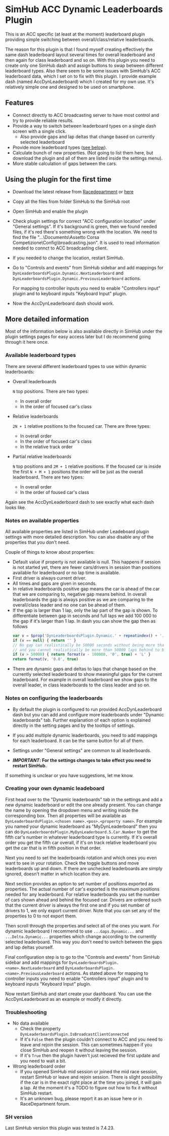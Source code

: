 # SimHub ACC Dynamic Leaderboards Plugin

This is an ACC specific (at least at the moment) leaderboard plugin providing simple switching between overall/class/relative leaderboards. 

The reason for this plugin is that I found myself creating effectively the same dash leaderboard layout several times for overall leaderboard and then again for class leaderboard and so on. With this plugin you need to create only one SimHub dash and assign buttons to swap between different leaderboard types. Also there seem to be some issues with SimHub's ACC leaderboard data, which I set on to fix with this plugin. I provide example dash (named AccDynLeaderboard) which I created for my own use. It's relatively simple one and designed to be used on smartphone.

## Features
- Connect directly to ACC broadcasting server to have most control and try to provide reliable results.
- Provide a way to switch between leaderboard types on a single dash screen with a single click.
    - Also provide gaps and lap deltas that change based on currently selected leaderboard
- Provide more leaderboard types ([see below](#available-leaderboard-types)).
- Calculate bunch of new properties. (Not going to list them here, but download the plugin and all of them are listed inside the settings menu).
- More stable calculation of gaps between the cars.

## Using the plugin for the first time

* Download the latest release from [Racedepartment](https://www.racedepartment.com/downloads/acc-simhub-dynamic-leaderboards-plugin.50424/) or [here](https://github.com/kaiusl/KLPlugins.Leaderboard/releases)
* Copy all the files from folder SimHub to the SimHub root
* Open SimHub and enable the plugin
* Check plugin settings for correct "ACC configuration location" under "General settings".  If it's background is green, then we found needed files, if it's red there's something wrong with the location. We need to find the file "...\Documents\Assetto Corsa Competizione\Config\broadcasting.json". It is used to read information needed to connct to ACC broadcasting client.
* If you needed to change the location, restart SimHub.
* Go to "Controls and events" from SimHub sidebar and add mappings for `DynLeaderboardsPlugin.Dynamic.NextLeaderboard` and `DynLeaderboardsPlugin.Dynamic.PreviousLeaderboard` actions. 

	For mapping to controller inputs you need to enable "Controllers input" plugin and to keyboard inputs "Keyboard Input" plugin.
    
* Now the AccDynLeaderboard dash should work.
 
 ## More detailed information

Most of the information below is also available directly in SimHub under the plugin settings pages for easy access later but I do recommend going through it here once.

### Available leaderboard types

There are several different leaderboard types to use within dynamic leaderboards:

- Overall leaderboards

    `N` top positions. There are two types:
    - In overall order
	- In the order of focused car's class
- Relative leaderboards

	`2N + 1` relative positions to the focused car. There are three types:
    - In overall order
	- In the order of focused car's class
	- In the relative track order
- Partial relative leaderboards

    `N` top positions and `2M + 1` relative positions. If the focused car is inside the first `N + M + 1` positions the order will be just as the overall leaderboard. There are two types:
	- In overall order
	- In the order of foused car's class

Again see the AccDynLeaderboard dash to see exactly what each dash looks like.

### Notes on available properties

All available properties are listed in SimHub under Leadeboard plugin settings with more detailed description. You can also disable any of the properties that you don't need.

Couple of things to know about properties:

- Default value if property is not available is null. This happens if session is not started yet, there are fewer cars/drivers in session than positions available for leaderboard or no lap time is available.
- First driver is always current driver.
- All times and gaps are given in seconds.
- In relative leaderboards positive gap means the car is ahead of the car that we are comparing to, negative gap means behind. In overall leaderboards the gap is always positive as we are comparing to the overall/class leader and no one can be ahead of them.
- If the gap is larger than 1 lap, only the lap part of the gap is shown. To differentiate between gap in seconds and full laps we add 100 000 to the gap if it's larger than 1 lap. In dash you can show the gap then as follows
    ```javascript
	var v = $prop('DynLeaderboardsPlugin.Dynamic.' + repeatindex() + '.Gap.Dynamic.ToFocused')
	if (v == null) { return '' }
	// No gap can realistically be 50000 seconds without being more than a lap
	// and you cannot realistically be more than 50000 laps behind to break following
	if (v > 50000) { return format(v - 100000, '0', true) + 'L' }
	return format(v, '0.0', true)
	```
- There are dynamic gaps and deltas to laps that change based on the currently selected leaderboard to show meaningful gaps for the current leaderboard. For example in overall leaderboard we show gaps to the overall leader, in class leaderboards to the class leader and so on.

### Notes on configuring the leaderboards

- By default the plugin is configured to run provided AccDynLeaderboard dash but you can add and configure more leaderboards under "Dynamic leaderboards" tab. Further explanation of each option is explained directly in the setting pages and by the tooltips of settings. 

- If you add multiple dynamic leaderboards, you need to add mappings for each leaderboard. It can be the same button for all of them. 

- Settings under "General settings" are common to all leaderboards.

- ***IMPORTANT*: For the settings changes to take effect you need to restart SimHub.**

If something is unclear or you have suggestions, let me know.

### Creating your own dynamic leadeboard

First head over to the "Dynamic leaderboards" tab in the settings and add a new dynamic leaderboard or edit the one already present. You can change the name by opening the dropdown menu and writing inside the corresponding box. Then all properties will be available as `DynLeaderboardsPlugin.<chosen name>.<pos>.<property name>`. For example you named your dynamic leaderboard as "MyDynLeaderboard" then you can do `DynLeaderboardsPlugin.MyDynLeaderboard.5.Car.Number` to get the fifth car's number in whatever leaderboard type is currently. If it's overall order you get the fifth car overall, if it's on track relative leaderboard you get the car that is in fifth position in that order.

Next you need to set the leaderboards rotation and which ones you even want to see in your rotation. Check the toggle buttons and move leaderboards up and down. If there are unchecked leaderboards are simply ignored, doesn't matter in which location they are.

Next section provides an option to set number of positions exported as properties. The actual number of car's exported is the maximum positions needed for any leaderboard. For relative leaderboards you set the number of cars shown ahead and behind the focused car. Drivers are ordered such that the current driver is always the first one and if you set number of drivers to 1, we only export current driver. Note that you can set any of the properties to 0 to not export them.

Then scroll through the properties and select all of the ones you want. For dynamic leaderboard I recommend to use `...Gaps.Dynamic...` and `...Delta.Dynamic...` properties which change according to the currently selected leaderboard. This way you don't need to switch between the gaps and lap deltas yourself.

Final configuration step is to go to the "Controls and events" from SimHub sidebar and add mappings for `DynLeaderboardsPlugin.<name>.NextLeaderboard` and `DynLeaderboardsPlugin.<name>.PreviousLeaderboard` actions. As stated above for mapping to controller inputs you need to enable "Controllers input" plugin and to keyboard inputs "Keyboard Input" plugin.

Now restart SimHub and start create your dashboard. You can use the AccDynLeaderboard as an example or modify it directly.

### Troubleshooting

- No data available
    - Check the property `DynLeaderboardsPlugin.IsBroadcastClientConnected`
	- If it's `False` then the plugin couldn't connect to ACC and you need to leave and rejoin the session. This can sometimes happen if you close SimHub and reopen it without leaving the session. 
	- If it's `True` then the plugin haven't just recieved the first update and you need to wait a bit.
- Wrong leaderboard order
    - If you opened SimHub mid session or joined the mid race session, restart SimHub or leave and rejoin session. There is slight possibility if the car is in the exact right place at the time you joined, it will gain a lap. At the moment it's a TODO to figure out how to fix it without SimHub restart.
	- It's an unknown bug, please report it as an issue here or in RaceDepartment forum.

### SH version

Last SimHub version this plugin was tested is 7.4.23.
